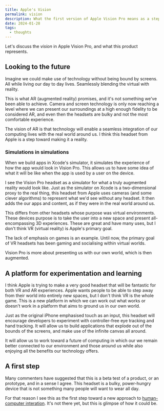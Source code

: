 ```yaml
---
title: Apple's Vision
permalink: vision
description: What the first version of Apple Vision Pro means as a stepping stone toward an AR future
date: 2024-01-28
tags:
  - thoughts
---
```


Let's discuss the _vision_ in Apple Vision Pro, and what this product represents.

## Looking to the future

Imagine we could make use of technology without being bound by screens. All while living our day to day lives. Seamlessly blending the virtual with reality.

This is what AR (augmented reality) promises, and it's not something we've been able to achieve. Camera and screen technology is only now reaching a level where we can present our surroundings at a high enough fidelity to be considered AR, and even then the headsets are bulky and not the most comfortable experience.

The vision of AR is that technology will enable a seamless integration of our computing lives with the real world around us. I think this headset from Apple is a step toward making it a reality.

### Simulations in simulations

When we build apps in Xcode's simulator, it simulates the experience of how the app would look in Vision Pro. This allows us to have some idea of what it will be like when the app is used by a user on the device.

I see the Vision Pro headset as a simulator for what a truly augmented reality would look like. Just as the simulator on Xcode is a two-dimensional proxy to the real thing, this headset from Apple uses cameras (and some clever algorithms) to represent what we'd see without any headset. It then adds the our apps and content, as if they were in the real world around us.

This differs from other headsets whose purpose was virtual environments. These devices purpose is to take the user into a new space and present all-encompassing 3D experiences. These are great and have many uses, but I don't think VR (virtual reality) is Apple's primary goal.

The lack of emphasis on games is an example. Until now, the primary goal of VR headsets has been gaming and socialising within virtual worlds.

Vision Pro is more about presenting us with our own world, which is then augmented.

## A platform for experimentation and learning

I think Apple is trying to make a very good headset that will be fantastic for both VR and AR experiences. Apple wants people to be able to step away from their world into entirely new spaces, but I don't think VR is the whole game. This is a new platform in which we can work out what works or doesn't work in a platform that aims to ground us in our own world.

Just as the original iPhone emphasised touch as an input, this headset will encourage developers to experiment with controller-free eye tracking and hand tracking. It will allow us to build applications that explode out of the bounds of the screens, and make use of the infinite canvas all around.

It will allow us to work toward a future of computing in which our we remain better connected to our environment and those around us while also enjoying all the benefits our technology offers.

## A first step

Many commenters have suggested that this is a beta test of a product, or an prototype, and in a sense I agree. This headset is a bulky, power-hungry device that is not something many people will want to wear all day.

For that reason I see this as the first step toward a new approach to [human-computer interation](https://en.wikipedia.org/wiki/Human–computer_interaction). It's not there yet, but this is glimpse of how it could be.
